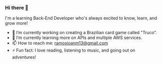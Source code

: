 ### Hi there 👋

I'm a learning Back-End Developer who's always excited to know, learn, and grow more!

- 🔭 I’m currently working on creating a Brazilian card game called "Truco".
- 🌱 I’m currently learning more on APIs and multiple AWS services.
- 📫 How to reach me: ramosjoanm13@gmail.com
- ⚡ Fun fact: I love reading, listening to music, and going out on adventures!
